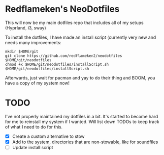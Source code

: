 # Redflameken's NeoDotfiles

This will now be my main dotfiles repo that includes all of my setups
(Hyprland, i3, sway)

To install the dotfiles, I have made an install script (currently very new and
needs many improvements:
```
mkdir $HOME/git
git clone https://github.com/redflameken2/neodotfiles $HOME/git/neodotfiles
chmod +x $HOME/git/neodotfiles/installScript.sh
$HOME/git/neodotfiles/installScript.sh
```
Afterwards, just wait for pacman and yay to do their thing and BOOM, you have a
copy of my system now! <br>

# TODO
I've not properly maintained my dotfiles in a bit. It's started to become hard
for me to reinstall my system if I wanted. Will list down TODOs to keep track
of what I need to do for this.
- [x] Create a custom alternative to stow
- [x] Add to the system, directories that are non-stowable, like for soundfiles
- [ ] Update install script
